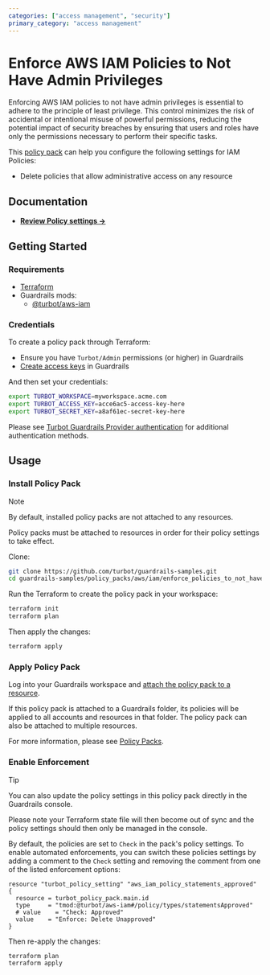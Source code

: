 ```yaml
---
categories: ["access management", "security"]
primary_category: "access management"
---
```


# Enforce AWS IAM Policies to Not Have Admin Privileges

Enforcing AWS IAM policies to not have admin privileges is essential to adhere to the principle of least privilege. This control minimizes the risk of accidental or intentional misuse of powerful permissions, reducing the potential impact of security breaches by ensuring that users and roles have only the permissions necessary to perform their specific tasks.

This [policy pack](https://turbot.com/guardrails/docs/concepts/resources/smart-folders) can help you configure the following settings for IAM Policies:

- Delete policies that allow administrative access on any resource

## Documentation

- **[Review Policy settings →](https://hub-guardrails-turbot-com-git-development-turbot.vercel.app/policy-packs/enforce_policies_to_not_have_admin_privileges/settings)**

## Getting Started

### Requirements

- [Terraform](https://developer.hashicorp.com/terraform/install)
- Guardrails mods:
  - [@turbot/aws-iam](https://hub-guardrails-turbot-com-git-development-turbot.vercel.app/aws/mods/aws-iam)

### Credentials

To create a policy pack through Terraform:

- Ensure you have `Turbot/Admin` permissions (or higher) in Guardrails
- [Create access keys](https://turbot.com/guardrails/docs/guides/iam/access-keys#generate-a-new-guardrails-api-access-key) in Guardrails

And then set your credentials:

```sh
export TURBOT_WORKSPACE=myworkspace.acme.com
export TURBOT_ACCESS_KEY=acce6ac5-access-key-here
export TURBOT_SECRET_KEY=a8af61ec-secret-key-here
```

Please see [Turbot Guardrails Provider authentication](https://registry.terraform.io/providers/turbot/turbot/latest/docs#authentication) for additional authentication methods.

## Usage

### Install Policy Pack

> [!NOTE]
> By default, installed policy packs are not attached to any resources.
>
> Policy packs must be attached to resources in order for their policy settings to take effect.

Clone:

```sh
git clone https://github.com/turbot/guardrails-samples.git
cd guardrails-samples/policy_packs/aws/iam/enforce_policies_to_not_have_admin_privileges
```

Run the Terraform to create the policy pack in your workspace:

```sh
terraform init
terraform plan
```

Then apply the changes:

```sh
terraform apply
```

### Apply Policy Pack

Log into your Guardrails workspace and [attach the policy pack to a resource](https://turbot.com/guardrails/docs/guides/working-with-folders/smart#attach-a-smart-folder-to-a-resource).

If this policy pack is attached to a Guardrails folder, its policies will be applied to all accounts and resources in that folder. The policy pack can also be attached to multiple resources.

For more information, please see [Policy Packs](https://turbot.com/guardrails/docs/concepts/resources/smart-folders).

### Enable Enforcement

> [!TIP]
> You can also update the policy settings in this policy pack directly in the Guardrails console.
>
> Please note your Terraform state file will then become out of sync and the policy settings should then only be managed in the console.

By default, the policies are set to `Check` in the pack's policy settings. To enable automated enforcements, you can switch these policies settings by adding a comment to the `Check` setting and removing the comment from one of the listed enforcement options:

```hcl
resource "turbot_policy_setting" "aws_iam_policy_statements_approved" {
  resource = turbot_policy_pack.main.id
  type     = "tmod:@turbot/aws-iam#/policy/types/statementsApproved"
  # value    = "Check: Approved"
  value    = "Enforce: Delete Unapproved"
}
```

Then re-apply the changes:

```sh
terraform plan
terraform apply
```
